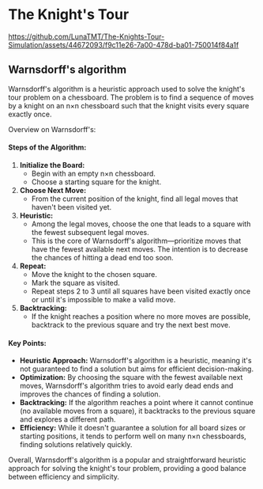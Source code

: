 # The Knight's Tour

https://github.com/LunaTMT/The-Knights-Tour-Simulation/assets/44672093/f9c11e26-7a00-478d-ba01-750014f84a1f

## Warnsdorff's algorithm&#x20;

Warnsdorff's algorithm is a heuristic approach used to solve the knight's tour problem on a chessboard. The problem is to find a sequence of moves by a knight on an n×n chessboard such that the knight visits every square exactly once.

Overview on Warnsdorff's:

#### Steps of the Algorithm:

1. **Initialize the Board:**
   * Begin with an empty n×n chessboard.
   * Choose a starting square for the knight.
2. **Choose Next Move:**
   * From the current position of the knight, find all legal moves that haven't been visited yet.
3. **Heuristic:**
   * Among the legal moves, choose the one that leads to a square with the fewest subsequent legal moves.
   * This is the core of Warnsdorff's algorithm—prioritize moves that have the fewest available next moves. The intention is to decrease the chances of hitting a dead end too soon.
4. **Repeat:**
   * Move the knight to the chosen square.
   * Mark the square as visited.
   * Repeat steps 2 to 3 until all squares have been visited exactly once or until it's impossible to make a valid move.
5. **Backtracking:**
   * If the knight reaches a position where no more moves are possible, backtrack to the previous square and try the next best move.

#### Key Points:

* **Heuristic Approach:** Warnsdorff's algorithm is a heuristic, meaning it's not guaranteed to find a solution but aims for efficient decision-making.
* **Optimization:** By choosing the square with the fewest available next moves, Warnsdorff's algorithm tries to avoid early dead ends and improves the chances of finding a solution.
* **Backtracking:** If the algorithm reaches a point where it cannot continue (no available moves from a square), it backtracks to the previous square and explores a different path.
* **Efficiency:** While it doesn't guarantee a solution for all board sizes or starting positions, it tends to perform well on many n×n chessboards, finding solutions relatively quickly.

Overall, Warnsdorff's algorithm is a popular and straightforward heuristic approach for solving the knight's tour problem, providing a good balance between efficiency and simplicity.
